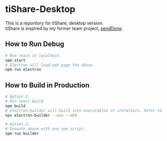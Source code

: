 # tiShare-Desktop
This is a reporitory for tiShare, desktop version.<br>
tiShare is inspired by my former team project, [sendDone](https://github.com/La-Beaute/SendDone-Desktop).
<br>

## How to Run Debug
```bash
# Run react in localhost.
npm start
# Electron will load web page the above.
npm run electron
```

## How to Build in Production
```bash
# Option 1.
# Run react build
npm build
# electron-builder will build into executables or installers. Refer to its document for detail.
npx electron-builder --win --x64

# Option 2.
# Execute above with one npm script.
npm run builder
```
